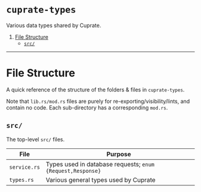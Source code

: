 # `cuprate-types`
Various data types shared by Cuprate.

<!-- Did you know markdown automatically increments number lists, even if they are all 1...? -->
1. [File Structure](#file-structure)
    - [`src/`](#src)

---

# File Structure
A quick reference of the structure of the folders & files in `cuprate-types`.

Note that `lib.rs/mod.rs` files are purely for re-exporting/visibility/lints, and contain no code. Each sub-directory has a corresponding `mod.rs`.

## `src/`
The top-level `src/` files.

| File                | Purpose |
|---------------------|---------|
| `service.rs`        | Types used in database requests; `enum {Request,Response}`
| `types.rs`          | Various general types used by Cuprate
